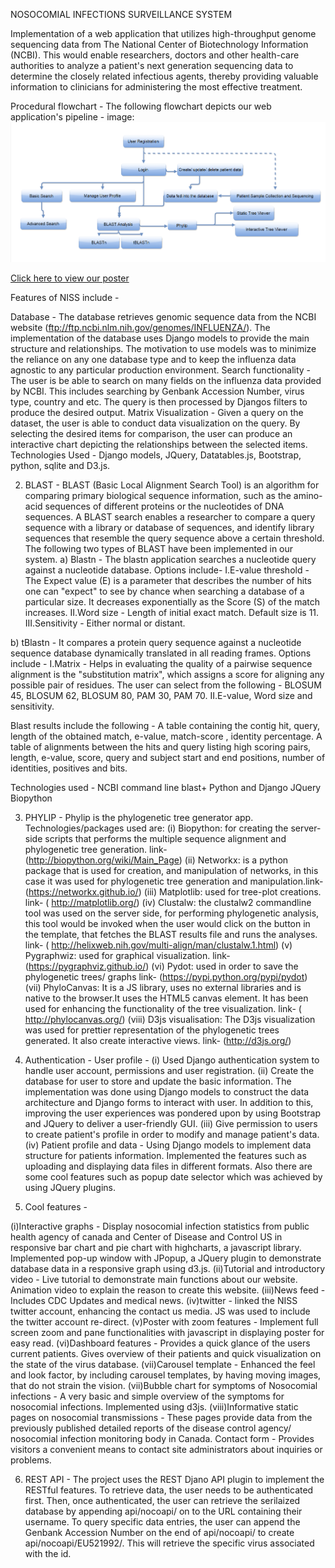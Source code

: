 NOSOCOMIAL INFECTIONS SURVEILLANCE SYSTEM

Implementation of a web application that utilizes high-throughput genome sequencing data from The National Center of Biotechnology Information (NCBI). This would enable researchers, doctors and other health-care authorities to analyze a patient's next generation sequencing data to determine the closely related infectious agents, thereby providing valuable information to clinicians for administering the most effective treatment.

Procedural flowchart - 
The following flowchart depicts our web application's pipeline - 
image: ![](flow.png) 

[Click here to view our poster](http://cmpt470.csil.sfu.ca:8009/project/) 

Features of NISS include - 

Database - 
The database retrieves genomic sequence data from the NCBI website (ftp://ftp.ncbi.nlm.nih.gov/genomes/INFLUENZA/). The implementation of the database uses Django models to provide the main structure and relationships. The motivation to use models was to minimize the reliance on any one database type and to keep the influenza data agnostic to any particular production environment. 
Search functionality - The user is be able to search on many fields on the influenza data provided by NCBI. This includes searching by Genbank Accession Number, virus type, country and etc. The query is then processed by Djangos filters to produce the desired output. 
Matrix Visualization - Given a query on the dataset, the user is able to conduct data visualization on the query. By selecting the desired items for comparison, the user can produce an interactive chart depicting the relationships between the selected items. 
Technologies Used - Django models, JQuery, Datatables.js, Bootstrap, python, sqlite and D3.js. 

2) BLAST - 
BLAST (Basic Local Alignment Search Tool) is an algorithm for comparing primary biological sequence information, such as the amino-acid sequences of different proteins or the nucleotides of DNA sequences. A BLAST search enables a researcher to compare a query sequence with a library or database of sequences, and identify library sequences that resemble the query sequence above a certain threshold. The following two types of BLAST have been implemented in our system. 
a) Blastn - The blastn application searches a nucleotide query against a nucleotide database. Options include- 
I.E-value threshold - The Expect value (E) is a parameter that describes the number of hits one can "expect" to see by chance when searching a database of a particular size. It decreases exponentially as the Score (S) of the match increases. 
II.Word size - Length of initial exact match. Default size is 11.
III.Sensitivity - Either normal or distant.

b) tBlastn - It compares a protein query sequence against a nucleotide sequence database dynamically translated in all reading frames. Options include - 
I.Matrix  - Helps in evaluating the quality of a pairwise sequence alignment is the "substitution matrix", which assigns a score for aligning any possible pair of residues. The user can select from the following - BLOSUM 45, BLOSUM 62, BLOSUM 80, PAM 30, PAM 70.
II.E-value, Word size and sensitivity.

Blast results include the following - 
A table containing the contig hit, query, length of the obtained match, e-value, match-score , identity percentage.
A table of alignments between the hits and query listing high scoring pairs, length, e-value, score, query and subject start and end positions, number of identities, positives and bits.

Technologies used - 
NCBI command line blast+ 
Python and Django
JQuery
Biopython

3) PHYLIP - 
   Phylip is the phylogenetic tree generator app. Technologies/packages used are:
   (i) Biopython: for creating the server-side scripts that performs the multiple sequence alignment and phylogenetic tree generation. link- (http://biopython.org/wiki/Main_Page)
   (ii) Networkx: is a python package that is used for creation, and manipulation of networks, in this case it was used for phylogenetic tree generation and manipulation.link- (https://networkx.github.io/)
   (iii) Matplotlib: used for tree-plot creations. link- ( http://matplotlib.org/)
   (iv) Clustalw: the clustalw2 commandline tool was used on the server side, for performing phylogenetic analysis, this tool would be invoked when the user would click on the button in the template, that fetches the BLAST results file and runs the analyses.
 link- ( http://helixweb.nih.gov/multi-align/man/clustalw.1.html)
   (v) Pygraphwiz: used for graphical visualization. 
link- (https://pygraphviz.github.io/)
   (vi) Pydot: used in order to save the phylogenetic trees/ graphs
link- (https://pypi.python.org/pypi/pydot)
   (vii) PhyloCanvas: It is a JS library, uses no external libraries and is native to the browser.It uses the HTML5 canvas element. It has been used for enhancing the functionality of the tree visualization.
link- ( http://phylocanvas.org/)
    (viii) D3js visualisation: The D3js visualization was used for prettier representation of the phylogenetic trees generated. It also create interactive views. 
link- (http://d3js.org/)

4) Authentication - 
User profile -
(i) Used Django authentication system to handle user account, permissions and user registration. 
(ii) Create the database for user to store and update the basic information. The implementation was done using Django models to construct the data architecture and Django forms to interact with user. In addition to this, improving the user experiences was pondered upon by using Bootstrap and JQuery to deliver a user-friendly GUI. 
(iii) Give permission to users to create patient's profile in order to modify and manage patient's data. 
(iv) Patient profile and data - Using Django models to implement data structure for patients information. Implemented the features such as uploading and displaying data files in different formats. Also there are some cool features such as popup date selector which was achieved by using JQuery plugins. 


5) Cool features -  

(i)Interactive graphs - Display nosocomial infection statistics from public health agency of canada and Center of Disease and Control US in responsive bar chart and pie chart with highcharts, a javascript library. Implemented pop-up window with JPopup, a JQuery plugin  to demonstrate database data in a responsive graph using d3.js.
(ii)Tutorial and introductory video - Live tutorial to demonstrate main functions about our website. Animation video to explain the reason to create this website.
(iii)News feed -  Includes CDC Updates and medical news.
(iv)twitter - linked the NISS twitter account, enhancing the contact us media. JS was used to include the twitter account re-direct.
(v)Poster with zoom features - Implement full screen zoom and pane functionalities with javascript in displaying poster for easy read. 
(vi)Dashboard features - Provides a quick glance of the users current patients. Gives overview of their patients and quick visualization on the state of the virus database. 
(vii)Carousel template - Enhanced the feel and look factor, by including carousel templates, by having moving images, that do not strain the vision.
(vii)Bubble chart for symptoms of Nosocomial infections -  A very basic and simple overview of the symptoms for nosocomial infections. Implemented using d3js.
(viii)Informative static pages on nosocomial transmissions - These pages provide data from the previously published detailed reports of the disease control agency/ nosocomial infection monitoring body in Canada.
Contact form -  Provides visitors a convenient means to contact site administrators about inquiries or problems. 

6) REST API - 
The project uses the REST Djano API plugin to implement the RESTful features. 
To retrieve data, the user needs to be authenticated first. Then, once authenticated, the user can retrieve the serilaized database by appending api/nocoapi/ on to the URL containing their username. 
To query specific data entries, the user can append the Genbank Accession Number on the end of api/nocoapi/ to create api/nocoapi/EU521992/. This will retrieve the specific virus associated with the id. 

